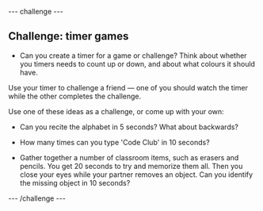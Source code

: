 --- challenge ---
## Challenge: timer games

+ Can you create a timer for a game or challenge? Think about whether you timers needs to count up or down, and about what colours it should have.

Use your timer to challenge a friend — one of you should watch the timer while the other completes the challenge.

Use one of these ideas as a challenge, or come up with your own:

+ Can you recite the alphabet in 5 seconds? What about backwards?

+ How many times can you type 'Code Club' in 10 seconds?

+ Gather together a number of classroom items, such as erasers and pencils. You get 20 seconds to try and memorize them all. Then you close your eyes while your partner removes an object. Can you identify the missing object in 10 seconds?


--- /challenge ---
